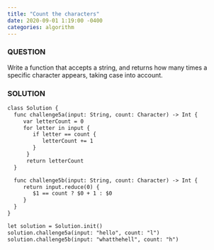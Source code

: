 ```yaml
---
title: "Count the characters"
date: 2020-09-01 1:19:00 -0400
categories: algorithm
---
```


### QUESTION
Write a function that accepts a string, and returns how many times a specific character appears, taking case into account.

### SOLUTION
```markdown
class Solution {
  func challenge5a(input: String, count: Character) -> Int {
     var letterCount = 0
     for letter in input {
        if letter == count {
           letterCount += 1
        }
      }
      return letterCount
  }

  func challenge5b(input: String, count: Character) -> Int {
     return input.reduce(0) {
        $1 == count ? $0 + 1 : $0
     }
  }
}

let solution = Solution.init()
solution.challenge5a(input: "hello", count: "l")
solution.challenge5b(input: "whatthehell", count: "h")
```
